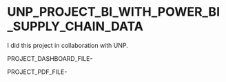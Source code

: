 # UNP_PROJECT_BI_WITH_POWER_BI_SUPPLY_CHAIN_DATA
I did this project in collaboration with UNP.

PROJECT_DASHBOARD_FILE-

PROJECT_PDF_FILE- 
